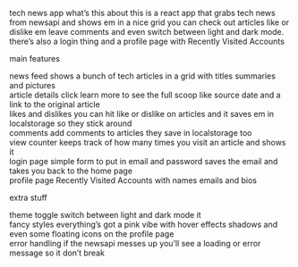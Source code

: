 tech news app
what’s this about
this is a react app that grabs tech news from newsapi and shows em in a nice grid  you can check out articles like or dislike em leave comments and even switch between light and dark mode. there’s also a login thing and a profile page with Recently Visited Accounts 

main features

news feed shows a bunch of tech articles in a grid with titles summaries and pictures  
article details click learn more to see the full scoop like source date and a link to the original article  
likes and dislikes you can hit like or dislike on articles and it saves em in localstorage so they stick around  
comments add comments to articles they save in localstorage too  
view counter keeps track of how many times you visit an article and shows it  
login page simple form to put in email and password saves the email and takes you back to the home page  
profile page Recently Visited Accounts  with names emails and bios

extra stuff

theme toggle switch between light and dark mode it   
fancy styles everything’s got a pink vibe with hover effects shadows and even some floating icons on the profile page  
error handling if the newsapi messes up you’ll see a loading or error message so it don’t break

